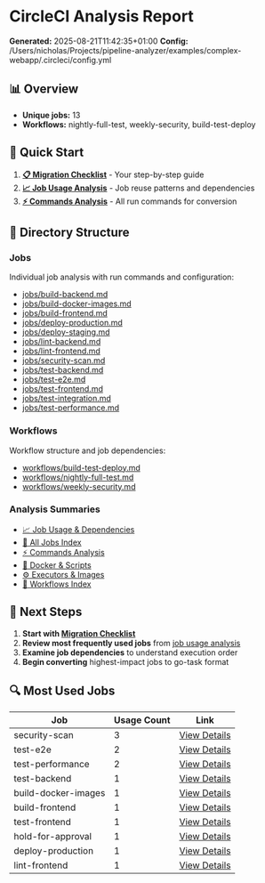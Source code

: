 # CircleCI Analysis Report

**Generated:** 2025-08-21T11:42:35+01:00
**Config:** /Users/nicholas/Projects/pipeline-analyzer/examples/complex-webapp/.circleci/config.yml

## 📊 Overview

- **Unique jobs:** 13
- **Workflows:** nightly-full-test, weekly-security, build-test-deploy

## 🚀 Quick Start

1. **[📋 Migration Checklist](migration-checklist.md)** - Your step-by-step guide
2. **[📈 Job Usage Analysis](summaries/job-usage.md)** - Job reuse patterns and dependencies
3. **[⚡ Commands Analysis](summaries/commands.md)** - All run commands for conversion

## 📁 Directory Structure

### Jobs
Individual job analysis with run commands and configuration:

- [jobs/build-backend.md](jobs/build-backend.md)
- [jobs/build-docker-images.md](jobs/build-docker-images.md)
- [jobs/build-frontend.md](jobs/build-frontend.md)
- [jobs/deploy-production.md](jobs/deploy-production.md)
- [jobs/deploy-staging.md](jobs/deploy-staging.md)
- [jobs/lint-backend.md](jobs/lint-backend.md)
- [jobs/lint-frontend.md](jobs/lint-frontend.md)
- [jobs/security-scan.md](jobs/security-scan.md)
- [jobs/test-backend.md](jobs/test-backend.md)
- [jobs/test-e2e.md](jobs/test-e2e.md)
- [jobs/test-frontend.md](jobs/test-frontend.md)
- [jobs/test-integration.md](jobs/test-integration.md)
- [jobs/test-performance.md](jobs/test-performance.md)

### Workflows
Workflow structure and job dependencies:

- [workflows/build-test-deploy.md](workflows/build-test-deploy.md)
- [workflows/nightly-full-test.md](workflows/nightly-full-test.md)
- [workflows/weekly-security.md](workflows/weekly-security.md)

### Analysis Summaries

- [📈 Job Usage & Dependencies](summaries/job-usage.md)
- [📝 All Jobs Index](summaries/all-jobs.md)
- [⚡ Commands Analysis](summaries/commands.md)
- [🐳 Docker & Scripts](summaries/docker-and-scripts.md)
- [⚙️ Executors & Images](summaries/executors-and-images.md)
- [🔄 Workflows Index](summaries/workflows.md)

## 🎯 Next Steps

1. **Start with [Migration Checklist](migration-checklist.md)**
2. **Review most frequently used jobs** from [job usage analysis](summaries/job-usage.md)
3. **Examine job dependencies** to understand execution order
4. **Begin converting** highest-impact jobs to go-task format

## 🔍 Most Used Jobs

| Job | Usage Count | Link |
|-----|-------------|------|
| security-scan | 3 | [View Details](jobs/security-scan.md) |
| test-e2e | 2 | [View Details](jobs/test-e2e.md) |
| test-performance | 2 | [View Details](jobs/test-performance.md) |
| test-backend | 1 | [View Details](jobs/test-backend.md) |
| build-docker-images | 1 | [View Details](jobs/build-docker-images.md) |
| build-frontend | 1 | [View Details](jobs/build-frontend.md) |
| test-frontend | 1 | [View Details](jobs/test-frontend.md) |
| hold-for-approval | 1 | [View Details](jobs/hold-for-approval.md) |
| deploy-production | 1 | [View Details](jobs/deploy-production.md) |
| lint-frontend | 1 | [View Details](jobs/lint-frontend.md) |

